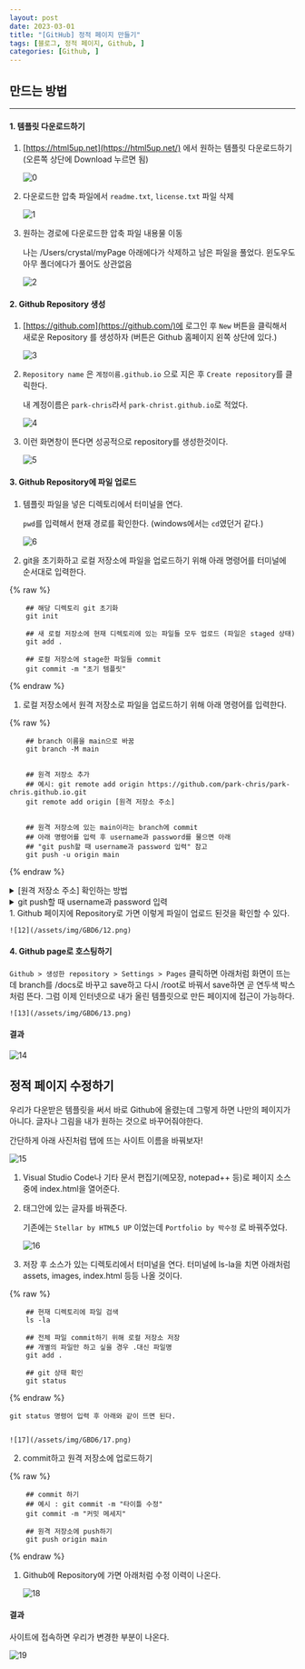 ```yaml
---
layout: post
date: 2023-03-01
title: "[GitHub] 정적 페이지 만들기"
tags: [블로그, 정적 페이지, Github, ]
categories: [Github, ]
---
```




## 만드는 방법


---



#### 1. 템플릿 다운로드하기

1. [https://html5up.net](https://html5up.net/) 에서 원하는 템플릿 다운로드하기 (오른쪽 상단에 Download 누르면 됨)

	![0](/assets/img/GBD6/0.png)

1. 다운로드한 압축 파일에서 `readme.txt`, `license.txt` 파일 삭제

	![1](/assets/img/GBD6/1.png)

2. 원하는 경로에 다운로드한 압축 파일 내용물 이동

	나는 /Users/crystal/myPage 아래에다가 삭제하고 남은 파일을 풀었다. 윈도우도 아무 폴더에다가 풀어도 상관없음


	![2](/assets/img/GBD6/2.png)



#### 2. Github Repository 생성

1. [https://github.com](https://github.com/)에 로그인 후 `New` 버튼을 클릭해서 새로운 Repository 를 생성하자 (버튼은 Github 홈페이지 왼쪽 상단에 있다.)

	![3](/assets/img/GBD6/3.png)

1. `Repository name` 은 `계정이름.github.io` 으로 지은 후 `Create repository`를 클릭한다.

	내 계정이름은 `park-chris`라서 `park-christ.github.io`로 적었다.


	![4](/assets/img/GBD6/4.png)

1. 이런 화면창이 뜬다면 성공적으로 repository를 생성한것이다.

	![5](/assets/img/GBD6/5.png)



#### 3. Github Repository에 파일 업로드

1. 템플릿 파일을 넣은 디렉토리에서 터미널을 연다.

	`pwd`를 입력해서 현재 경로를 확인한다. (windows에서는 `cd`였던거 같다.)


	![6](/assets/img/GBD6/6.png)

1. git을 초기화하고 로컬 저장소에 파일을 업로드하기 위해 아래 명령어를 터미널에 순서대로 입력한다.

	
{% raw %}
```shell
	## 해당 디렉토리 git 초기화
	git init
	
	## 새 로컬 저장소에 현재 디렉토리에 있는 파일들 모두 업로드 (파일은 staged 상태)
	git add .
	
	## 로컬 저장소에 stage한 파일들 commit
	git commit -m "초기 템플릿"
```
{% endraw %}


1. 로컬 저장소에서 원격 저장소로 파일을 업로드하기 위해 아래 명령어를 입력한다.

	
{% raw %}
```shell
	## branch 이름을 main으로 바꿈
	git branch -M main
	
	
	## 원격 저장소 추가
	## 예시: git remote add origin https://github.com/park-chris/park-chris.github.io.git
	git remote add origin [원격 저장소 주소]
	
	
	## 원격 저장소에 있는 main이라는 branch에 commit
	## 아래 명령어를 입력 후 username과 password를 물으면 아래 
	## "git push할 때 username과 password 입력" 참고
	git push -u origin main
```
{% endraw %}


<details>
  <summary>[원격 저장소 주소] 확인하는 방법</summary>


원격 저장소 주소는 Github에 생성한 Repository에서 확인할 수 있다.


![7](/assets/img/GBD6/7.png)



  </details><details>
  <summary>git push할 때 username과 password 입력</summary>


![8](/assets/img/GBD6/8.png)


username : Github의 username


password : access token 

	- access token 발급 방법 :
		1. Github > Settings > Developer settings > Personal access tokens > Tokens (classic) > Generate new token > Generate new token (classic)

			![9](/assets/img/GBD6/9.png)

		2. Note 항목에는 본인이 원하는 거 아무거나 입력하고 Expiration에는 원하는 만료기간을 정한다.

			![10](/assets/img/GBD6/10.png)

		3. 페이지 하단에 `Generate Token` 클릭하면 창이 뜨고 token을 복사할 수 있게 나온다. 이 token을 password 칸에 넣으면 된다.

			![11](/assets/img/GBD6/11.png)



  </details>1. Github 페이지에 Repository로 가면 이렇게 파일이 업로드 된것을 확인할 수 있다.

	![12](/assets/img/GBD6/12.png)



#### 4. Github page로 호스팅하기


`Github > 생성한 repository > Settings > Pages` 클릭하면 아래처럼 화면이 뜨는데 branch를 /docs로 바꾸고 save하고 다시 /root로 바꿔서 save하면 곧 연두색 박스처럼 뜬다. 그럼 이제 인터넷으로 내가 올린 템플릿으로 만든 페이지에 접근이 가능하다.


	![13](/assets/img/GBD6/13.png)



#### 결과


![14](/assets/img/GBD6/14.png)



## 정적 페이지 수정하기


우리가 다운받은 템플릿을 써서 바로 Github에 올렸는데 그렇게 하면 나만의 페이지가 아니다. 글자나 그림을 내가 원하는 것으로 바꾸어줘야한다. 


간단하게 아래 사진처럼 탭에 뜨는 사이트 이름을 바꿔보자!


![15](/assets/img/GBD6/15.png)

1. Visual Studio Code나 기타 문서 편집기(메모장, notepad++ 등)로 페이지 소스 중에 index.html을 열어준다.
1. <title></title> 태그안에 있는 글자를 바꿔준다.

	기존에는 `Stellar by HTML5 UP` 이었는데 `Portfolio by 박수정` 로 바꿔주었다.


	![16](/assets/img/GBD6/16.png)

1. 저장 후 소스가 있는 디렉토리에서 터미널을 연다. 터미널에 ls-la을 치면 아래처럼 assets, images, index.html 등등 나올 것이다.

	
{% raw %}
```shell
	## 현재 디렉토리에 파일 검색
	ls -la
	
	## 전체 파일 commit하기 위해 로컬 저장소 저장 
	## 개별의 파일만 하고 싶을 경우 .대신 파일명
	git add .
	
	## git 상태 확인
	git status
```
{% endraw %}



	git status 명령어 입력 후 아래와 같이 뜨면 된다.


	![17](/assets/img/GBD6/17.png)

2. commit하고 원격 저장소에 업로드하기

	
{% raw %}
```shell
	## commit 하기 
	## 예시 : git commit -m "타이틀 수정"
	git commit -m "커밋 메세지"
	
	## 원격 저장소에 push하기
	git push origin main
```
{% endraw %}


1. Github에 Repository에 가면 아래처럼 수정 이력이 나온다.

	![18](/assets/img/GBD6/18.png)



#### 결과


사이트에 접속하면 우리가 변경한 부분이 나온다.


![19](/assets/img/GBD6/19.png)

